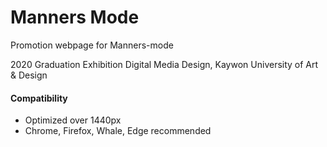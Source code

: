 # Manners Mode
Promotion webpage for Manners-mode

2020 Graduation Exhibition
Digital Media Design, Kaywon University of Art & Design

#### Compatibility
- Optimized over 1440px
- Chrome, Firefox, Whale, Edge recommended